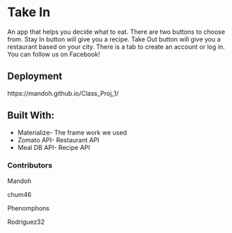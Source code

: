 # Take In
<p>An app that helps you decide what to eat. There are two buttons to choose from. Stay In button will give you a recipe. Take Out button will give you a restaurant based on your city. There is a tab to create an account or log in. You can follow us on Facebook! </p>

<h2>Deployment</h2>
<p>https://mandoh.github.io/Class_Proj_1/</p>

<h2>Built With: </h2>
<ul>
    <li>Materialize- The frame work we used</li>
    <li>Zomato API- Restaurant API </li>
    <li>Meal DB API- Recipe API</li>
</ul>

<h3>Contributors</h3>
<p>Mandoh</p>
<p>chum46</p>
<p>Phenomphons</p>
<p>Rodriguez32</p>


